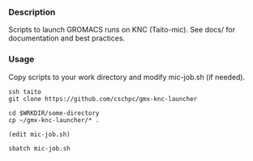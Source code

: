 ### Description

Scripts to launch GROMACS runs on KNC (Taito-mic). See docs/ for documentation
and best practices.


### Usage

Copy scripts to your work directory and modify mic-job.sh (if needed).

```
ssh taito
git clone https://github.com/cschpc/gmx-knc-launcher

cd $WRKDIR/some-directory
cp ~/gmx-knc-launcher/* .

(edit mic-job.sh)

sbatch mic-job.sh
```

